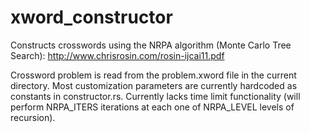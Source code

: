 # xword_constructor
Constructs crosswords using the NRPA algorithm (Monte Carlo Tree Search): http://www.chrisrosin.com/rosin-ijcai11.pdf

Crossword problem is read from the problem.xword file in the current directory. Most customization parameters are currently 
hardcoded as constants in constructor.rs. Currently lacks time limit functionality (will perform NRPA_ITERS iterations at each
one of NRPA_LEVEL levels of recursion).
